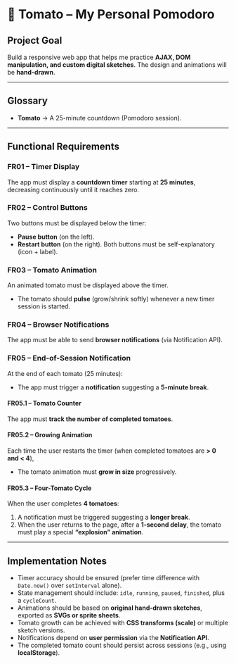 
# 🍅 Tomato – My Personal Pomodoro

## **Project Goal**

Build a responsive web app that helps me practice **AJAX, DOM manipulation, and custom digital sketches**. The design and animations will be **hand-drawn**.

---

## **Glossary**

* **Tomato** → A 25-minute countdown (Pomodoro session).

---

## **Functional Requirements**

### **FR01 – Timer Display**

The app must display a **countdown timer** starting at **25 minutes**, decreasing continuously until it reaches zero.

### **FR02 – Control Buttons**

Two buttons must be displayed below the timer:

* **Pause button** (on the left).
* **Restart button** (on the right).
  Both buttons must be self-explanatory (icon + label).

### **FR03 – Tomato Animation**

An animated tomato must be displayed above the timer.

* The tomato should **pulse** (grow/shrink softly) whenever a new timer session is started.

### **FR04 – Browser Notifications**

The app must be able to send **browser notifications** (via Notification API).

### **FR05 – End-of-Session Notification**

At the end of each tomato (25 minutes):

* The app must trigger a **notification** suggesting a **5-minute break**.

#### **FR05.1 – Tomato Counter**

The app must **track the number of completed tomatoes**.

#### **FR05.2 – Growing Animation**

Each time the user restarts the timer (when completed tomatoes are **> 0 and < 4**),

* The tomato animation must **grow in size** progressively.

#### **FR05.3 – Four-Tomato Cycle**

When the user completes **4 tomatoes**:

1. A notification must be triggered suggesting a **longer break**.
2. When the user returns to the page, after a **1-second delay**, the tomato must play a special **“explosion” animation**.

---

## **Implementation Notes**

* Timer accuracy should be ensured (prefer time difference with `Date.now()` over `setInterval` alone).
* State management should include: `idle`, `running`, `paused`, `finished`, plus a `cycleCount`.
* Animations should be based on **original hand-drawn sketches**, exported as **SVGs or sprite sheets**.
* Tomato growth can be achieved with **CSS transforms (scale)** or multiple sketch versions.
* Notifications depend on **user permission** via the **Notification API**.
* The completed tomato count should persist across sessions (e.g., using **localStorage**).
